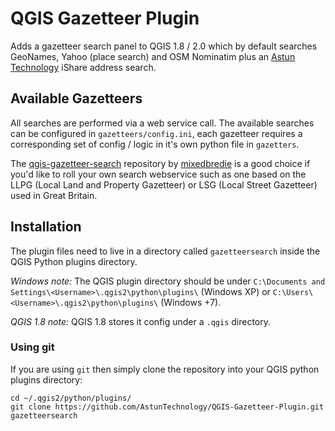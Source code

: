 # QGIS Gazetteer Plugin

Adds a gazetteer search panel to QGIS 1.8 / 2.0 which by default searches GeoNames, Yahoo (place search) and OSM Nominatim plus an [Astun Technology](http://astuntechnology.com) iShare address search.

## Available Gazetteers

All searches are performed via a web service call. The available searches can be configured in `gazetteers/config.ini`, each gazetteer requires a corresponding set of config / logic in it's own python file in `gazetters`.

The [qgis-gazetteer-search](https://github.com/mixedbredie/qgis-gazetteer-search) repository by [mixedbredie](https://github.com/mixedbredie) is a good choice if you'd like to roll your own search webservice such as one based on the LLPG (Local Land and Property Gazetteer) or LSG (Local Street Gazetteer) used in Great Britain.

## Installation

The plugin files need to live in a directory called `gazetteersearch` inside the QGIS Python plugins directory.

*Windows note:* The QGIS plugin directory should be under `C:\Documents and Settings\<Username>\.qgis2\python\plugins\` (Windows XP) or `C:\Users\<Username>\.qgis2\python\plugins\` (Windows +7).

*QGIS 1.8 note:* QGIS 1.8 stores it config under a `.qgis` directory.

### Using git

If you are using `git` then simply clone the repository into your QGIS python plugins directory:

    cd ~/.qgis2/python/plugins/
    git clone https://github.com/AstunTechnology/QGIS-Gazetteer-Plugin.git gazetteersearch

